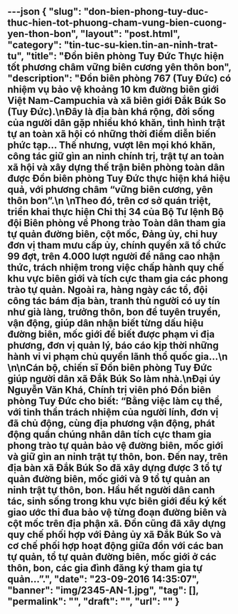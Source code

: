 ---json
{
    "slug": "don-bien-phong-tuy-duc-thuc-hien-tot-phuong-cham-vung-bien-cuong-yen-thon-bon",
    "layout": "post.html",
    "category": "tin-tuc-su-kien.tin-an-ninh-trat-tu",
    "title": "Đồn biên phòng Tuy Đức Thực hiện tốt phương châm vững biên cương yên thôn bon",
    "description": "Đồn biên phòng 767 (Tuy Đức) có nhiệm vụ bảo vệ khoảng 10 km đường biên giới Việt Nam-Campuchia và xã biên giới Đắk Búk So (Tuy Đức).\nĐây là địa bàn khá rộng, đời sống của người dân gặp nhiều khó khăn, tình hình trật tự an toàn xã hội có những thời điểm diễn biến phức tạp… Thế nhưng, vượt lên mọi khó khăn, công tác giữ gìn an ninh chính trị, trật tự an toàn xã hội và xây dựng thế trận biên phòng toàn dân được Đồn biên phòng Tuy Đức thực hiện khá hiệu quả, với phương châm “vững biên cương, yên thôn bon”.\n \nTheo đó, trên cơ sở quán triệt, triển khai thực hiện Chỉ thị 34 của Bộ Tư lệnh Bộ đội Biên phòng về Phong trào Toàn dân tham gia tự quản đường biên, cột mốc, Đảng ủy, chỉ huy đơn vị tham mưu cấp ủy, chính quyền xã tổ chức 99 đợt, trên 4.000 lượt người để nâng cao nhận thức, trách nhiệm trong việc chấp hành quy chế khu vực biên giới và tích cực tham gia các phong trào tự quản. Ngoài ra, hàng ngày các tổ, đội công tác bám địa bàn, tranh thủ người có uy tín như già làng, trưởng thôn, bon để tuyên truyền, vận động, giúp dân nhận biết từng dấu hiệu đường biên, mốc giới để biết được phạm vi địa phương, đơn vị quản lý, báo cáo kịp thời những hành vi vi phạm chủ quyền lãnh thổ quốc gia…\n \n\nCán bộ, chiến sĩ Đồn biên phòng Tuy Đức giúp người dân xã Đắk Búk So làm nhà.\nĐại úy Nguyễn Văn Khá, Chính trị viên phó Đồn biên phòng Tuy Đức cho biết: “Bằng việc làm cụ thể, với tinh thần trách nhiệm của người lính, đơn vị đã chủ động, cùng địa phương vận động, phát động quần chúng nhân dân tích cực tham gia phong trào tự quản bảo vệ đường biên, mốc giới và giữ gìn an ninh trật tự thôn, bon. Đến nay, trên địa bàn xã Đắk Búk So đã xây dựng được 3 tổ tự quản đường biên, mốc giới và 9 tổ tự quản an ninh trật tự thôn, bon. Hầu hết người dân canh tác, sinh sống trong khu vực biên giới đều ký kết giao ước thi đua bảo vệ từng đoạn đường biên và cột mốc trên địa phận xã. Đồn cũng đã xây dựng quy chế phối hợp với Đảng ủy xã Đắk Búk So và cơ chế phối hợp hoạt động giữa đồn với các ban tự quản, tổ tự quản đường biên, mốc giới ở các thôn, bon, các gia đình đăng ký tham gia tự quản…”.",
    "date": "23-09-2016 14:35:07",
    "banner": "img/2345-AN-1.jpg",
    "tag": [],
    "permalink": "",
    "draft": "",
    "url": ""
}
---
